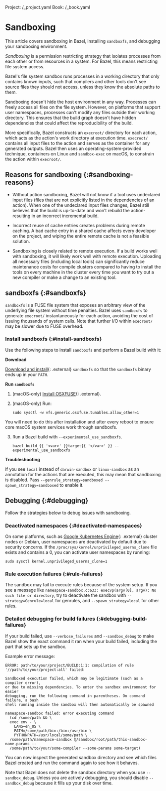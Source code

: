 Project: /_project.yaml
Book: /_book.yaml

# Sandboxing

This article covers sandboxing in Bazel, installing `sandboxfs`, and debugging
your sandboxing environment.

_Sandboxing_ is a permission restricting strategy that isolates processes from
each other or from resources in a system. For Bazel, this means restricting file
system access.

Bazel's file system sandbox runs processes in a working directory that only
contains known inputs, such that compilers and other tools don't see source
files they should not access, unless they know the absolute paths to them.

Sandboxing doesn't hide the host environment in any way. Processes can freely
access all files on the file system. However, on platforms that support user
namespaces, processes can't modify any files outside their working directory.
This ensures that the build graph doesn't have hidden dependencies that could
affect the reproducibility of the build.

More specifically, Bazel constructs an `execroot/` directory for each action,
which acts as the action's work directory at execution time. `execroot/`
contains all input files to the action and serves as the container for any
generated outputs. Bazel then uses an operating-system-provided
technique, containers on Linux and `sandbox-exec` on macOS, to constrain the
action within `execroot/`.

## Reasons for sandboxing {:#sandboxing-reasons}

- Without action sandboxing, Bazel will not know if a tool uses undeclared input
  files (files that are not explicitly listed in the dependencies of an action).
  When one of the undeclared input files changes, Bazel still believes that the
  build is up-to-date and won’t rebuild the action-resulting in an incorrect
  incremental build.

- Incorrect reuse of cache entries creates problems during remote caching. A bad
  cache entry in a shared cache affects every developer on the project, and
  wiping the entire remote cache is not a feasible solution.

- Sandboxing is closely related to remote execution. If a build works well with
  sandboxing, it will likely work well with remote execution. Uploading all
  necessary files (including local tools) can significantly reduce maintenance
  costs for compile clusters compared to having to install the tools on every
  machine in the cluster every time you want to try out a new compiler or make
  a change to an existing tool.

## sandboxfs {:#sandboxfs}

`sandboxfs` is a FUSE file system that exposes an arbitrary view of the
underlying file system without time penalties. Bazel uses `sandboxfs` to
generate `execroot/` instantaneously for each action, avoiding the cost
of issuing thousands of system calls. Note that further I/O within `execroot/`
may be slower due to FUSE overhead.

### Install sandboxfs {:#install-sandboxfs}

Use the following steps to install `sandboxfs` and perform a Bazel build with
it:

**Download**

[Download and install](https://github.com/bazelbuild/sandboxfs/blob/master/INSTALL.md){: .external}
`sandboxfs` so that the `sandboxfs` binary ends up in your `PATH`.

**Run `sandboxfs`**

1. (macOS-only) [Install OSXFUSE](https://osxfuse.github.io/){: .external}.
2. (macOS-only) Run:

   ```posix-terminal
   sudo sysctl -w vfs.generic.osxfuse.tunables.allow_other=1
   ```
  You will need to do this after installation and after every reboot to ensure
  core macOS system services work through sandboxfs.

3. Run a Bazel build with `--experimental_use_sandboxfs`.

   ```posix-terminal
   bazel build {{ '<var>' }}target{{ '</var>' }} --experimental_use_sandboxfs
   ```

**Troubleshooting**

If you see `local` instead of `darwin-sandbox` or `linux-sandbox` as an
annotation for the actions that are executed, this may mean that sandboxing is
disabled. Pass `--genrule_strategy=sandboxed --spawn_strategy=sandboxed` to
enable it.

## Debugging {:#debugging}

Follow the strategies below to debug issues with sandboxing.

### Deactivated namespaces {:#deactivated-namespaces}

On some platforms, such as [Google Kubernetes
Engine](https://cloud.google.com/kubernetes-engine/){: .external} cluster nodes
or Debian, user namespaces are deactivated by default due to security
concerns. If the `/proc/sys/kernel/unprivileged_userns_clone` file exists and
contains a 0, you can activate user namespaces by running:

   ```posix-terminal
   sudo sysctl kernel.unprivileged_userns_clone=1
   ```

### Rule execution failures {:#rule-failures}

The sandbox may fail to execute rules because of the system setup.
If you see a message like `namespace-sandbox.c:633: execvp(argv[0], argv): No
such file or directory`, try to deactivate the sandbox with
`--strategy=Genrule=local` for genrules, and `--spawn_strategy=local`
for other rules.

### Detailed debugging for build failures {:#debugging-build-failures}

If your build failed, use `--verbose_failures` and `--sandbox_debug` to make
Bazel show the exact command it ran when your build failed, including the part
that sets up the sandbox.

Example error message:

```
ERROR: path/to/your/project/BUILD:1:1: compilation of rule
'//path/to/your/project:all' failed:

Sandboxed execution failed, which may be legitimate (such as a compiler error),
or due to missing dependencies. To enter the sandbox environment for easier
debugging, run the following command in parentheses. On command failure, a bash
shell running inside the sandbox will then automatically be spawned

namespace-sandbox failed: error executing command
  (cd /some/path && \
  exec env - \
    LANG=en_US \
    PATH=/some/path/bin:/bin:/usr/bin \
    PYTHONPATH=/usr/local/some/path \
  /some/path/namespace-sandbox @/sandbox/root/path/this-sandbox-name.params --
  /some/path/to/your/some-compiler --some-params some-target)
```

You can now inspect the generated sandbox directory and see which files Bazel
created and run the command again to see how it behaves.

Note that Bazel does not delete the sandbox directory when you use
`--sandbox_debug`. Unless you are actively debugging, you should disable
`--sandbox_debug` because it fills up your disk over time.
